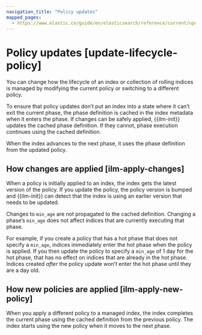 ```yaml
---
navigation_title: "Policy updates"
mapped_pages:
  - https://www.elastic.co/guide/en/elasticsearch/reference/current/update-lifecycle-policy.html
---
```




# Policy updates [update-lifecycle-policy]


You can change how the lifecycle of an index or collection of rolling indices is managed by modifying the current policy or switching to a different policy.

To ensure that policy updates don’t put an index into a state where it can’t exit the current phase, the phase definition is cached in the index metadata when it enters the phase. If changes can be safely applied, {{ilm-init}} updates the cached phase definition. If they cannot, phase execution continues using the cached definition.

When the index advances to the next phase, it uses the phase definition from the updated policy.


## How changes are applied [ilm-apply-changes] 

When a policy is initially applied to an index, the index gets the latest version of the policy. If you update the policy, the policy version is bumped and {{ilm-init}} can detect that the index is using an earlier version that needs to be updated.

Changes to `min_age` are not propagated to the cached definition. Changing a phase’s `min_age` does not affect indices that are currently executing that phase.

For example, if you create a policy that has a hot phase that does not specify a `min_age`, indices immediately enter the hot phase when the policy is applied. If you then update the policy to specify a `min_age` of 1 day for the hot phase, that has no effect on indices that are already in the hot phase. Indices created *after* the policy update won’t enter the hot phase until they are a day old.


## How new policies are applied [ilm-apply-new-policy] 

When you apply a different policy to a managed index, the index completes the current phase using the cached definition from the previous policy. The index starts using the new policy when it moves to the next phase.

